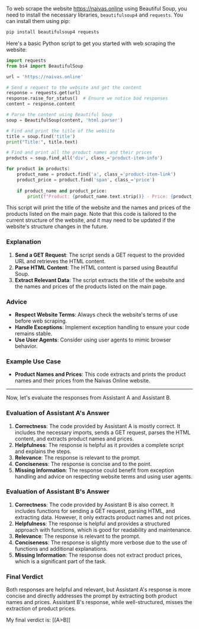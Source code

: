 
To web scrape the website https://naivas.online using Beautiful Soup, you need to install the necessary libraries, `beautifulsoup4` and `requests`. You can install them using pip:

```bash
pip install beautifulsoup4 requests
```

Here's a basic Python script to get you started with web scraping the website:

```python
import requests
from bs4 import BeautifulSoup

url = 'https://naivas.online'

# Send a request to the website and get the content
response = requests.get(url)
response.raise_for_status()  # Ensure we notice bad responses
content = response.content

# Parse the content using Beautiful Soup
soup = BeautifulSoup(content, 'html.parser')

# Find and print the title of the website
title = soup.find('title')
print("Title:", title.text)

# Find and print all the product names and their prices
products = soup.find_all('div', class_='product-item-info')

for product in products:
    product_name = product.find('a', class_='product-item-link')
    product_price = product.find('span', class_='price')
    
    if product_name and product_price:
        print(f"Product: {product_name.text.strip()} - Price: {product_price.text.strip()}")
```

This script will print the title of the website and the names and prices of the products listed on the main page. Note that this code is tailored to the current structure of the website, and it may need to be updated if the website's structure changes in the future.

### Explanation

1. **Send a GET Request**: The script sends a GET request to the provided URL and retrieves the HTML content.
2. **Parse HTML Content**: The HTML content is parsed using Beautiful Soup.
3. **Extract Relevant Data**: The script extracts the title of the website and the names and prices of the products listed on the main page.

### Advice

- **Respect Website Terms**: Always check the website's terms of use before web scraping.
- **Handle Exceptions**: Implement exception handling to ensure your code remains stable.
- **Use User Agents**: Consider using user agents to mimic browser behavior.

### Example Use Case

- **Product Names and Prices**: This code extracts and prints the product names and their prices from the Naivas Online website.

---

Now, let's evaluate the responses from Assistant A and Assistant B.

### Evaluation of Assistant A's Answer

1. **Correctness**: The code provided by Assistant A is mostly correct. It includes the necessary imports, sends a GET request, parses the HTML content, and extracts product names and prices.
2. **Helpfulness**: The response is helpful as it provides a complete script and explains the steps.
3. **Relevance**: The response is relevant to the prompt.
4. **Conciseness**: The response is concise and to the point.
5. **Missing Information**: The response could benefit from exception handling and advice on respecting website terms and using user agents.

### Evaluation of Assistant B's Answer

1. **Correctness**: The code provided by Assistant B is also correct. It includes functions for sending a GET request, parsing HTML, and extracting data. However, it only extracts product names and not prices.
2. **Helpfulness**: The response is helpful and provides a structured approach with functions, which is good for readability and maintenance.
3. **Relevance**: The response is relevant to the prompt.
4. **Conciseness**: The response is slightly more verbose due to the use of functions and additional explanations.
5. **Missing Information**: The response does not extract product prices, which is a significant part of the task.

### Final Verdict

Both responses are helpful and relevant, but Assistant A's response is more concise and directly addresses the prompt by extracting both product names and prices. Assistant B's response, while well-structured, misses the extraction of product prices.

My final verdict is: [[A>B]]